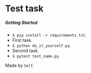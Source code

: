 # **Test task**


##### Getting Started
* `$ pip install -r requirements.txt`.
* First task.
* `$ python do_it_yourself.py`.
* Second task.
* `$ pytest test_name.py`.

Made by `Self`.